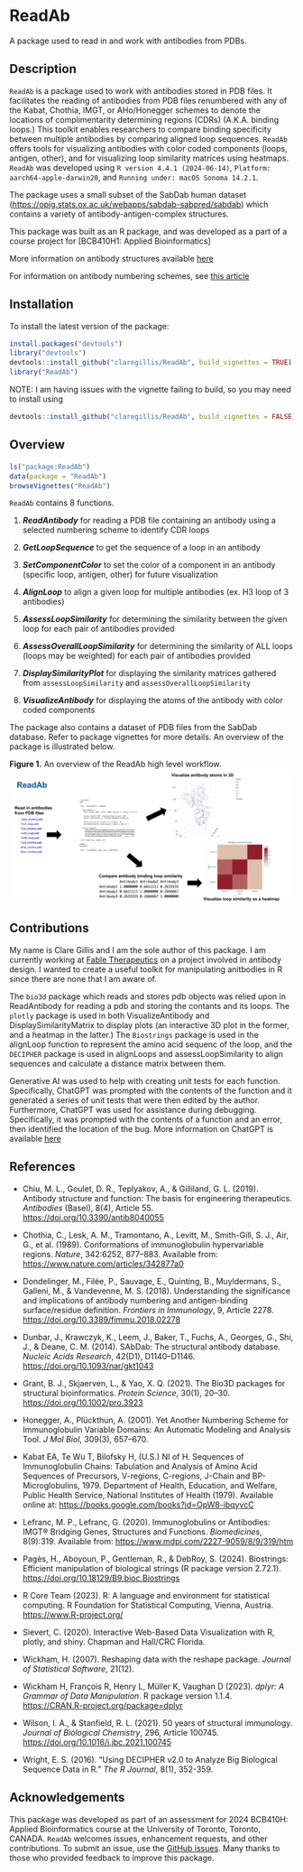 
<!-- README.md is generated from README.Rmd. Please edit that file -->

# ReadAb

A package used to read in and work with antibodies from PDBs.

## Description

`ReadAb` is a package used to work with antibodies stored in PDB files.
It facilitates the reading of antibodies from PDB files renumbered with
any of the Kabat, Chothia, IMGT, or AHo/Honegger schemes to denote the
locations of complimentarity determining regions (CDRs) (A.K.A. binding
loops.) This toolkit enables researchers to compare binding specificity
between multiple antibodies by comparing aligned loop sequences.
`ReadAb` offers tools for visualizing antibodies with color coded
components (loops, antigen, other), and for visualizing loop similarity
matrices using heatmaps. `ReadAb` was developed using
`R version 4.4.1 (2024-06-14)`, `Platform: aarch64-apple-darwin20`, and
`Running under: macOS Sonoma 14.2.1`.

The package uses a small subset of the SabDab human dataset
(<https://opig.stats.ox.ac.uk/webapps/sabdab-sabpred/sabdab>) which
contains a variety of antibody-antigen-complex structures.

This package was built as an R package, and was developed as a part of a
course project for \[BCB410H1: Applied Bioinformatics\]

More information on antibody structures available
[here](https://pmc.ncbi.nlm.nih.gov/articles/PMC8163984/#sec1)

For information on antibody numbering schemes, see [this
article](https://www.frontiersin.org/journals/immunology/articles/10.3389/fimmu.2018.02278/full)

## Installation

To install the latest version of the package:

``` r
install.packages("devtools")
library("devtools")
devtools::install_github("claregillis/ReadAb", build_vignettes = TRUE)
library("ReadAb")
```

NOTE: I am having issues with the vignette failing to build, so you may
need to install using

``` r
devtools::install_github("claregillis/ReadAb", build_vignettes = FALSE)
```

## Overview

``` r
ls("package:ReadAb")
data(package = "ReadAb") 
browseVignettes("ReadAb")
```

`ReadAb` contains 8 functions.

1.  ***ReadAntibody*** for reading a PDB file containing an antibody
    using a selected numbering scheme to identify CDR loops

2.  ***GetLoopSequence*** to get the sequence of a loop in an antibody

3.  ***SetComponentColor*** to set the color of a component in an
    antibody (specific loop, antigen, other) for future visualization

4.  ***AlignLoop*** to align a given loop for multiple antibodies (ex.
    H3 loop of 3 antibodies)

5.  ***AssessLoopSimilarity*** for determining the similarity between
    the given loop for each pair of antibodies provided

6.  ***AssessOverallLoopSimilarity*** for determining the similarity of
    ALL loops (loops may be weighted) for each pair of antibodies
    provided

7.  ***DisplaySimilarityPlot*** for displaying the similarity matrices
    gathered from `assessLoopSimilarity` and
    `assessOverallLoopSimilarity`

8.  ***VisualizeAntibody*** for displaying the atoms of the antibody
    with color coded components

The package also contains a dataset of PDB files from the SabDab
database. Refer to package vignettes for more details. An overview of
the package is illustrated below.

**Figure 1.** An overview of the ReadAb high level workflow.
![](./inst/extdata/GILLIS_C_A1.png)

## Contributions

My name is Clare Gillis and I am the sole author of this package. I am
currently working at [Fable
Therapeutics](https://www.fabletherapeutics.com/) on a project involved
in antibody design. I wanted to create a useful toolkit for manipulating
anitbodies in R since there are none that I am aware of.

The `bio3d` package which reads and stores pdb objects was relied upon
in ReadAntibody for reading a pdb and storing the contants and its
loops. The `plotly` package is used in both VisualizeAntibody and
DisplaySimilarityMatrix to display plots (an interactive 3D plot in the
former, and a heatmap in the latter.) The `Biostrings` package is used
in the alignLoop function to represent the amino acid sequenc of the
loop, and the `DECIPHER` package is used in alignLoops and
assessLoopSimilarity to align sequences and calculate a distance matrix
between them.

Generative AI was used to help with creating unit tests for each
function. Specifically, ChatGPT was prompted with the contents of the
function and it generated a series of unit tests that were then edited
by the author. Furthermore, ChatGPT was used for assistance during
debugging. Specifically, it was prompted with the contents of a function
and an error, then identified the location of the bug. More information
on ChatGPT is available [here](https://openai.com/index/chatgpt/)

## References

- Chiu, M. L., Goulet, D. R., Teplyakov, A., & Gilliland, G. L. (2019).
  Antibody structure and function: The basis for engineering
  therapeutics. *Antibodies* (Basel), 8(4), Article 55.
  <https://doi.org/10.3390/antib8040055>

- Chothia, C., Lesk, A. M., Tramontano, A., Levitt, M., Smith-Gill, S.
  J., Air, G., et al. (1989). Conformations of immunoglobulin
  hypervariable regions. *Nature*, 342:6252, 877–883. Available from:
  <https://www.nature.com/articles/342877a0>

- Dondelinger, M., Filée, P., Sauvage, E., Quinting, B., Muyldermans,
  S., Galleni, M., & Vandevenne, M. S. (2018). Understanding the
  significance and implications of antibody numbering and
  antigen-binding surface/residue definition. *Frontiers in Immunology*,
  9, Article 2278. <https://doi.org/10.3389/fimmu.2018.02278>

- Dunbar, J., Krawczyk, K., Leem, J., Baker, T., Fuchs, A., Georges, G.,
  Shi, J., & Deane, C. M. (2014). SAbDab: The structural antibody
  database. *Nucleic Acids Research*, 42(D1), D1140–D1146.
  <https://doi.org/10.1093/nar/gkt1043>

- Grant, B. J., Skjaerven, L., & Yao, X. Q. (2021). The Bio3D packages
  for structural bioinformatics. *Protein Science*, 30(1), 20–30.
  <https://doi.org/10.1002/pro.3923>

- Honegger, A., Plückthun, A. (2001). Yet Another Numbering Scheme for
  Immunoglobulin Variable Domains: An Automatic Modeling and Analysis
  Tool. *J Mol Biol*, 309(3), 657–670.

- Kabat EA, Te Wu T, Bilofsky H, (U.S.) NI of H. Sequences of
  Immunoglobulin Chains: Tabulation and Analysis of Amino Acid Sequences
  of Precursors, V-regions, C-regions, J-Chain and
  BP-Microglobulins, 1979. Department of Health, Education, and Welfare,
  Public Health Service, National Institutes of Health (1979). Available
  online at: <https://books.google.com/books?id=OpW8-ibqyvcC>

- Lefranc, M. P., Lefranc, G. (2020). Immunoglobulins or Antibodies:
  IMGT® Bridging Genes, Structures and Functions. *Biomedicines*,
  8(9):319. Available from: <https://www.mdpi.com/2227-9059/8/9/319/htm>

- Pagès, H., Aboyoun, P., Gentleman, R., & DebRoy, S. (2024).
  Biostrings: Efficient manipulation of biological strings (R package
  version 2.72.1). <https://doi.org/10.18129/B9.bioc.Biostrings>

- R Core Team (2023). R: A language and environment for statistical
  computing. R Foundation for Statistical Computing, Vienna, Austria.
  <https://www.R-project.org/>

- Sievert, C. (2020). Interactive Web-Based Data Visualization with R,
  plotly, and shiny. Chapman and Hall/CRC Florida.

- Wickham, H. (2007). Reshaping data with the reshape package. *Journal
  of Statistical Software*, 21(12).

- Wickham H, François R, Henry L, Müller K, Vaughan D (2023). *dplyr: A
  Grammar of Data Manipulation*. R package version 1.1.4.
  <https://CRAN.R-project.org/package=dplyr>

- Wilson, I. A., & Stanfield, R. L. (2021). 50 years of structural
  immunology. *Journal of Biological Chemistry*, 296, Article 100745.
  <https://doi.org/10.1016/j.jbc.2021.100745>

- Wright, E. S. (2016). “Using DECIPHER v2.0 to Analyze Big Biological
  Sequence Data in R.” *The R Journal*, 8(1), 352-359.

## Acknowledgements

This package was developed as part of an assessment for 2024 BCB410H:
Applied Bioinformatics course at the University of Toronto, Toronto,
CANADA. `ReadAb` welcomes issues, enhancement requests, and other
contributions. To submit an issue, use the [GitHub
issues](https://github.com/claregillis/ReadAb/issues). Many thanks to
those who provided feedback to improve this package.
